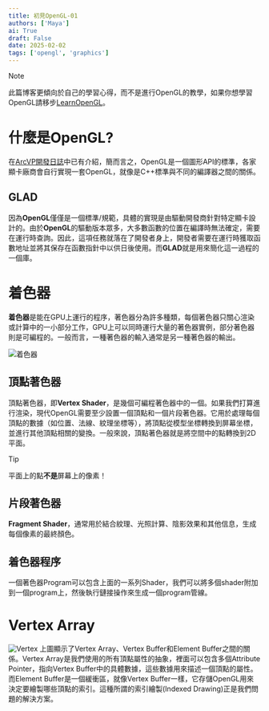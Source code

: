 ```yaml
---
title: 初見OpenGL-01
authors: ['Maya']
ai: True
draft: False
date: 2025-02-02
tags: ['opengl', 'graphics']
---
```

> [!NOTE]
> 此篇博客更傾向於自己的學習心得，而不是進行OpenGL的教學，如果你想學習OpenGL請移步[LearnOpenGL](https://learnopengl.com/)。

# 什麼是OpenGL?
在[ArcVP開發日誌](https://blog.delm.dev/blog/arcvp-01)中已有介紹，簡而言之，OpenGL是一個圖形API的標準，各家顯卡廠商會自行實現一套OpenGL，就像是C++標準與不同的編譯器之間的關係。

## GLAD
因為**OpenGL**僅僅是一個標準/規範，具體的實現是由驅動開發商針對特定顯卡設計的。由於**OpenGL**的驅動版本眾多，大多數函數的位置在編譯時無法確定，需要在運行時查詢。因此，這項任務就落在了開發者身上，開發者需要在運行時獲取函數地址並將其保存在函數指針中以供日後使用。而**GLAD**就是用來簡化這一過程的一個庫。

# 着色器
**着色器**是能在GPU上運行的程序，著色器分為許多種類，每個著色器只關心渲染或計算中的一小部分工作，GPU上可以同時運行大量的著色器實例，部分著色器則是可編程的。一般而言，一種著色器的輸入通常是另一種著色器的輸出。

![着色器](https://learnopengl.com/img/getting-started/pipeline.png)
## 頂點著色器
頂點著色器，即**Vertex Shader**，是幾個可編程著色器中的一個。如果我們打算進行渲染，現代OpenGL需要至少設置一個頂點和一個片段著色器。它用於處理每個頂點的數據（如位置、法線、紋理坐標等），將頂點從模型坐標轉換到屏幕坐標，並進行其他頂點相關的變換。一般來說，頂點著色器就是將空間中的點轉換到2D平面。

> [!TIP]
> 平面上的點**不是**屏幕上的像素！

## 片段著色器
**Fragment Shader**，通常用於結合紋理、光照計算、陰影效果和其他信息，生成每個像素的最終顏色。

## 着色器程序
一個著色器Program可以包含上面的一系列Shader，我們可以將多個shader附加到一個program上，然後執行鏈接操作來生成一個program管線。

# Vertex Array
![Vertex](https://learnopengl-cn.github.io/img/01/04/vertex_array_objects_ebo.png)
上圖顯示了Vertex Array、Vertex Buffer和Element Buffer之間的關係。Vertex Array是我們使用的所有頂點屬性的抽象，裡面可以包含多個Attribute Pointer，指向Vertex Buffer中的具體數據，這些數據用來描述一個頂點的屬性。而Element Buffer是一個緩衝區，就像Vertex Buffer一樣，它存儲OpenGL用來決定要繪製哪些頂點的索引。這種所謂的索引繪製(Indexed Drawing)正是我們問題的解決方案。